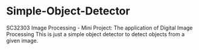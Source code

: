 # Simple-Object-Detector
SC32303 Image Processing - Mini Project: The application of Digital Image Processing
This is just a simple object detector to detect objects from a given image.
